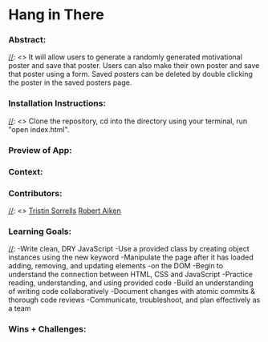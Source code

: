
# Hang in There  

### Abstract:
[//]: <> It will allow users to generate a randomly generated motivational poster and save that poster. Users can also make their own poster and save that poster using a form. Saved posters can be deleted by double clicking the poster in the saved posters page.

### Installation Instructions:
[//]: <> Clone the repository, cd into the directory using your terminal, run "open index.html". 

### Preview of App:
[//]: <> (Provide ONE gif or screenshot of your application - choose the "coolest" piece of functionality to show off.)

### Context:
[//]: <> (Give some context for the project here. How long did you have to work on it? How far into the Turing program are you?)

### Contributors:
[//]: <> [Tristin Sorrells](https://github.com/Tristinsorrells1)
[Robert Aiken](https://github.com/BobAiken)

### Learning Goals:
[//]: -Write clean, DRY JavaScript
-Use a provided class by creating object instances using the new keyword
-Manipulate the page after it has loaded adding, removing, and updating elements -on the DOM
-Begin to understand the connection between HTML, CSS and JavaScript
-Practice reading, understanding, and using provided code
-Build an understanding of writing code collaboratively
-Document changes with atomic commits & thorough code reviews
-Communicate, troubleshoot, and plan effectively as a team

### Wins + Challenges:
[//]: <> (What are 2-3 wins you have from this project? What were some challenges you faced - and how did you get over them?)

